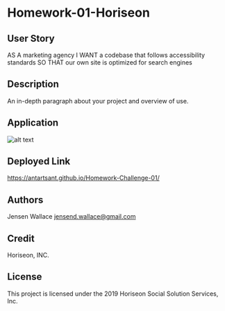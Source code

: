  # Homework-01-Horiseon

## User Story

AS A marketing agency
I WANT a codebase that follows accessibility standards
SO THAT our own site is optimized for search engines

## Description

An in-depth paragraph about your project and overview of use.

## Application

![alt text](assets/images/AppScreenshot.png)


## Deployed Link

https://antartsant.github.io/Homework-Challenge-01/

## Authors

Jensen Wallace
jensend.wallace@gmail.com

## Credit

Horiseon, INC.

## License

This project is licensed under the 2019 Horiseon Social Solution Services, Inc.